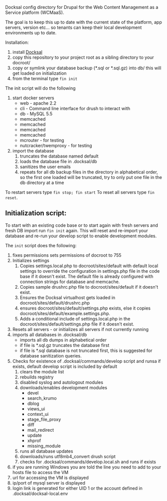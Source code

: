 Docksal config directory for Drupal for the Web Content Management as a Service platform (WCMaaS).

The goal is to keep this up to date with the current state of the platform, app servers, version etc... so tenants can keep their local development environments up to date.

Installation:
1. install [Docksal](http://docksal.io/)
1. copy this repository to your project root as a sibling directory to your docroot/
1. copy or symlink your database backup (*.sql or *.sql.gz) into db/ this will get loaded on initialization
1. from the terminal type <code>fin init</code>

The init script will do the following
1. start docker servers
    - web - apache 2.2
    - cli - Command line interface for drush to interact with
    - db - MySQL 5.5
    - memcached
    - memcached
    - memcached
    - memcached
    - mcrouter - for testing
    - nutcracker/twemproxy - for testing
1. import the database 
    1. truncates the database named default
    1. loads the database file in .docksal/db
    1. sanitizes the user emails
    1. repeats for all db backup files in the directory in alphabetical order, so the first one loaded will be truncated, try to only put one file in the db directory at a time


To restart servers type <code>fin stop; fin start</code> To reset all servers type <code>fin reset</code>.


## Initialization script:
To start with an existing code base or to start again with fresh servers and fresh DB import run <code>fin init</code> again. This will reset and re-import your database and re-run your develop script to enable development modules.

The <code>init</code> script does the following:

1. fixes permissions
    sets permissions of docroot to 755
1. Initializes settings
    1. Copies settings.local.php to docroot/sites/default with default local settings to override the configuration in settings.php file in the code base if it doesn't exist. The default file is already configured with connection strings for database and memcache.
    1. Copies sample drushrc.php file to docroot/sites/default if it doesn't exist.
    1. Ensures the Docksal virtualhost gets loaded in docroot/sites/default/drushrc.php
    1. ensures docroot/sites/default/settings.php exists, else it copies docroot/sites/default/example.settings.php.
    1. Adds a conditional include of settings.local.php in the docroot/sites/default/settings.php file if it doesn't exist.
1. Resets all servers - or initializes all servers if not currently running
1. imports all databases in .docksal/db
    * imports all db dumps in alphabetical order
    * if file is *.sql.gz truncates the database first
    * if file is *.sql database is not truncated first, this is suggested for database sanitization queries.
1. Checks for existence of .docksal/commands/develop script and runsa if exists, default develop script is included by default
    1. clears the module list
    1. rebuilds registry
    1. disabled syslog and autologout modules
    1. downloads/enables development modules
        * devel
        * search_krumo
        * dblog
        * views_ui
        * context_ui
        * stage_file_proxy
        * diff
        * mail_redirect
        * update
        * xhprof
        * missing_module
    1. runs all database updates
    1. downloads/runs utf8mb4_convert drush script
    1. checks for .docksal/commands/develop.local.sh and runs if exists
1. if you are running Windows you are told the line you need to add to your hosts file to access the VM
1. url for accessing the VM is displayed
1. ip/port of mysql server is displayed
1. login link is generated for either UID 1 or the account defined in .docksal/docksal-local.env